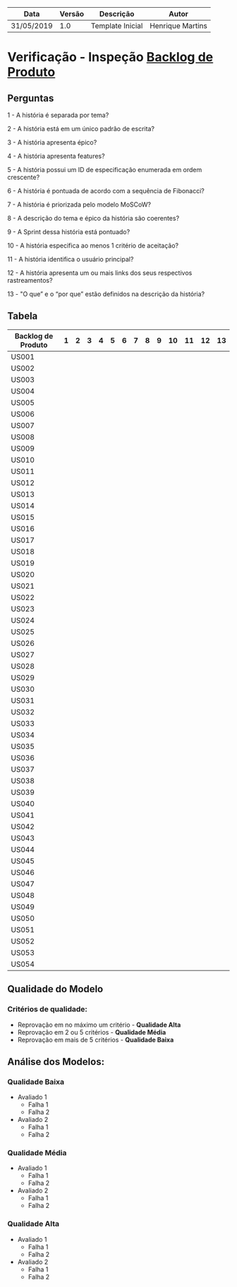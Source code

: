 | Data | Versão | Descrição | Autor |
| - | - | - | - |
| 31/05/2019 | 1.0 | Template Inicial | Henrique Martins |

# Verificação - Inspeção [Backlog de Produto](https://github.com/requisitos-2019-1/Ribon/wiki/Backlog-de-Produto)
## Perguntas

1 - A história é separada por tema?

2 - A história está em um único padrão de escrita?

3 - A história apresenta épico?

4 - A história apresenta features?

5 - A história possui um ID de especificação enumerada em ordem crescente?

6 - A história é pontuada de acordo com a sequência de Fibonacci?

7 - A história é priorizada pelo modelo MoSCoW?

8 - A descrição do tema e épico da história são coerentes?

9 - A Sprint dessa história está pontuado?

10 - A história especifica ao menos 1 critério de aceitação?

11 - A história identifica o usuário principal?

12 - A história apresenta um ou mais links dos seus respectivos rastreamentos?

13 - "O que” e o “por que” estão definidos na descrição da história?

## Tabela

| Backlog de Produto | 1 | 2 | 3 | 4 | 5 | 6 | 7 | 8 | 9 | 10 | 11 | 12 | 13 |
| ---- | - | - | - | - | - | - | - | - | - | - | - | - | - |
| US001 |  |  |  |  |  |  |  |  |  |  |  |  |  |  
| US002 |  |  |  |  |  |  |  |  |  |  |  |  |  |  
| US003 |  |  |  |  |  |  |  |  |  |  |  |  |  |  
| US004 |  |  |  |  |  |  |  |  |  |  |  |  |  |  
| US005 |  |  |  |  |  |  |  |  |  |  |  |  |  |  
| US006 |  |  |  |  |  |  |  |  |  |  |  |  |  |  
| US007 |  |  |  |  |  |  |  |  |  |  |  |  |  |  
| US008 |  |  |  |  |  |  |  |  |  |  |  |  |  |  
| US009 |  |  |  |  |  |  |  |  |  |  |  |  |  |
| US010 |  |  |  |  |  |  |  |  |  |  |  |  |  |
| US011 |  |  |  |  |  |  |  |  |  |  |  |  |  |
| US012 |  |  |  |  |  |  |  |  |  |  |  |  |  |
| US013 |  |  |  |  |  |  |  |  |  |  |  |  |  |
| US014 |  |  |  |  |  |  |  |  |  |  |  |  |  |
| US015 |  |  |  |  |  |  |  |  |  |  |  |  |  |
| US016 |  |  |  |  |  |  |  |  |  |  |  |  |  |
| US017 |  |  |  |  |  |  |  |  |  |  |  |  |  |
| US018 |  |  |  |  |  |  |  |  |  |  |  |  |  |
| US019 |  |  |  |  |  |  |  |  |  |  |  |  |  |
| US020 |  |  |  |  |  |  |  |  |  |  |  |  |  |
| US021 |  |  |  |  |  |  |  |  |  |  |  |  |  |
| US022 |  |  |  |  |  |  |  |  |  |  |  |  |  |
| US023 |  |  |  |  |  |  |  |  |  |  |  |  |  |
| US024 |  |  |  |  |  |  |  |  |  |  |  |  |  |
| US025 |  |  |  |  |  |  |  |  |  |  |  |  |  |
| US026 |  |  |  |  |  |  |  |  |  |  |  |  |  |
| US027 |  |  |  |  |  |  |  |  |  |  |  |  |  |
| US028 |  |  |  |  |  |  |  |  |  |  |  |  |  |
| US029 |  |  |  |  |  |  |  |  |  |  |  |  |  |
| US030 |  |  |  |  |  |  |  |  |  |  |  |  |  |
| US031 |  |  |  |  |  |  |  |  |  |  |  |  |  |
| US032 |  |  |  |  |  |  |  |  |  |  |  |  |  |
| US033 |  |  |  |  |  |  |  |  |  |  |  |  |  |
| US034 |  |  |  |  |  |  |  |  |  |  |  |  |  |
| US035 |  |  |  |  |  |  |  |  |  |  |  |  |  |
| US036 |  |  |  |  |  |  |  |  |  |  |  |  |  |
| US037 |  |  |  |  |  |  |  |  |  |  |  |  |  |
| US038 |  |  |  |  |  |  |  |  |  |  |  |  |  |
| US039 |  |  |  |  |  |  |  |  |  |  |  |  |  |
| US040 |  |  |  |  |  |  |  |  |  |  |  |  |  |
| US041 |  |  |  |  |  |  |  |  |  |  |  |  |  |
| US042 |  |  |  |  |  |  |  |  |  |  |  |  |  |
| US043 |  |  |  |  |  |  |  |  |  |  |  |  |  |
| US044 |  |  |  |  |  |  |  |  |  |  |  |  |  |
| US045 |  |  |  |  |  |  |  |  |  |  |  |  |  |
| US046 |  |  |  |  |  |  |  |  |  |  |  |  |  |
| US047 |  |  |  |  |  |  |  |  |  |  |  |  |  |
| US048 |  |  |  |  |  |  |  |  |  |  |  |  |  |
| US049 |  |  |  |  |  |  |  |  |  |  |  |  |  |
| US050 |  |  |  |  |  |  |  |  |  |  |  |  |  |
| US051 |  |  |  |  |  |  |  |  |  |  |  |  |  |
| US052 |  |  |  |  |  |  |  |  |  |  |  |  |  |
| US053 |  |  |  |  |  |  |  |  |  |  |  |  |  |
| US054 |  |  |  |  |  |  |  |  |  |  |  |  |  |

## Qualidade do Modelo

### Critérios de qualidade:
 - Reprovação em no máximo um critério - <b>Qualidade Alta</b>
 - Reprovação em 2 ou 5 critérios - <b>Qualidade Média</b>
 - Reprovação em mais de 5 critérios - <b>Qualidade Baixa</b>

 ## Análise dos Modelos:

 ### Qualidade Baixa
  - Avaliado 1
    - Falha 1
    - Falha 2
  - Avaliado 2
    - Falha 1
    - Falha 2
 ### Qualidade Média
  - Avaliado 1
    - Falha 1
    - Falha 2
  - Avaliado 2
    - Falha 1
    - Falha 2
 ### Qualidade Alta
  - Avaliado 1
    - Falha 1
    - Falha 2
  - Avaliado 2
    - Falha 1
    - Falha 2
